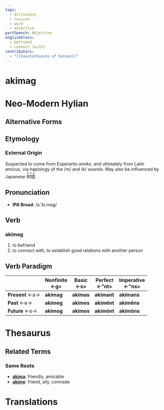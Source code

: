 ```yaml
---
tags:
  - dictionary
  - lexicon
  - word
  - adjective
partSpeech: Adjective
englishGloss:
  - befriend
  - connect (with)
contributors:
  - "[[kasuto|Kasuto of Kataan]]"
---
```

# akimag

# Neo-Modern Hylian
## Alternative Forms

## Etymology
### External Origin
Suspected to come from Esperanto *amiko*, and ultimately from Latin *amicus*, via haplology of the /m/ and /k/ sounds. May also be influenced by Japanese <ruby>仲間<rt>なかま</rt></ruby>.

## Pronunciation
- **IPA Broad**: /a.'ki.mag/

## Verb

### akimag
1. to befriend
2. to connect with, to establish good relations with another person

## Verb Paradigm
|                    | **Nonfinite**<br>\<-g> | Basic<br>\<-s> | Perfect<br>\<-"nt> | Imperative<br>\<-"ns> |
| ------------------ | ---------------------- | -------------- | ------------------ | --------------------- |
| **Present** \<-a-> | **akimag**            | **akimas**    | **akimant**       | **akimans**          |
| **Past** \<-e->    | **akimeg**            | **akimes**    | **akimënt**       | **akimëns**          |
| **Future** \<-o->  | **akimog**            | **akimos**    | **akimönt**       | **akimöns**          |

# Thesaurus

## Related Terms

### Same Roots
- [**akima**](lexicon/lexemes/a/akima): friendly, amicable
- [**akime**](lexicon/lexemes/a/akime): friend, ally, comrade

# Translations
